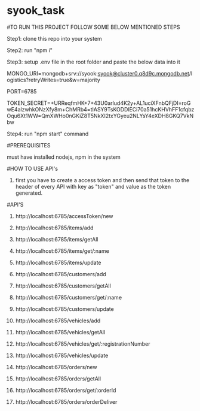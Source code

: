 # syook_task

#TO RUN THIS PROJECT FOLLOW SOME BELOW MENTIONED STEPS


Step1: clone this repo into your system


Step2: run "npm i"


Step3: setup .env file in the root folder and paste the below data into it


  MONGO_URI=mongodb+srv://syook:syook@cluster0.q8d9c.mongodb.net/logistics?retryWrites=true&w=majority
  
  
  PORT=6785
  
  
  TOKEN_SECRET=+URReqfmHK+7+43U0arlud4K2y+AL1uciXFnbQFjDI=roGwE4alzwhkONzXfy8m+ChMRb4=tIASY9TsKODDlECi70a51hcKHVhFF1cfqbzOqu6Xt1WW=QmXWHo0nGKiZ8T5NkXI2txYGyeu2NLYsY4eXDH8GKQ7VkNbw
  
  
Step4: run "npm start" command

#PREREQUISITES


must have installed nodejs, npm in the system

#HOW TO USE API's

1. first you have to create a access token and then send that token to the header of every API with key as "token" and value as the token generated.


#API'S

1. http://localhost:6785/accessToken/new

2. http://localhost:6785/items/add

3. http://localhost:6785/items/getAll

4. http://localhost:6785/items/get/:name

5. http://localhost:6785/items/update

6. http://localhost:6785/customers/add

7. http://localhost:6785/customers/getAll

8. http://localhost:6785/customers/get/:name

9. http://localhost:6785/customers/update

10. http://localhost:6785/vehicles/add

11. http://localhost:6785/vehicles/getAll

12. http://localhost:6785/vehicles/get/:registrationNumber

13. http://localhost:6785/vehicles/update

14. http://localhost:6785/orders/new

15. http://localhost:6785/orders/getAll

16. http://localhost:6785/orders/get/:orderId

17. http://localhost:6785/orders/orderDeliver


